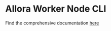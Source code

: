 # Allora Worker Node CLI

Find the comprehensive documentation [here](<https://docs.allora.network/docs/how-to-build-and-deploy-inference-worker#building-a-worker-node-with-the-allora-wkr-cli>)
